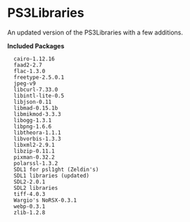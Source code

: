 PS3Libraries
============

An updated version of the PS3Libraries with a few additions.  

**Included Packages**
```
  cairo-1.12.16  
  faad2-2.7  
  flac-1.3.0  
  freetype-2.5.0.1  
  jpeg-v9  
  libcurl-7.33.0  
  libintl-lite-0.5  
  libjson-0.11  
  libmad-0.15.1b  
  libmikmod-3.3.3  
  libogg-1.3.1  
  libpng-1.6.6  
  libtheora-1.1.1  
  libvorbis-1.3.3  
  libxml2-2.9.1  
  libzip-0.11.1  
  pixman-0.32.2  
  polarssl-1.3.2  
  SDL1 for psl1ght (Zeldin's)
  SDL1 libraries (updated)  
  SDL2-2.0.1  
  SDL2 libraries  
  tiff-4.0.3  
  Wargio's NoRSX-0.3.1  
  webp-0.3.1  
  zlib-1.2.8  
```
